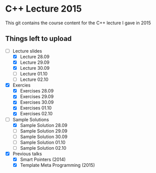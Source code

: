 # C++ Lecture 2015

This git contains the course content for the C++ lecture I gave in 2015

## Things left to upload

 - [ ] Lecture slides
   - [x] Lecture 28.09
   - [x] Lecture 29.09
   - [x] Lecture 30.09
   - [ ] Lecture 01.10
   - [ ] Lecture 02.10

 - [x] Exercies
   - [x] Exercises 28.09
   - [x] Exercises 29.09
   - [x] Exercises 30.09
   - [x] Exercises 01.10
   - [x] Exercises 02.10

 - [ ] Sample Solutions
   - [x] Sample Solution 28.09
   - [ ] Sample Solution 29.09
   - [ ] Sample Solution 30.09
   - [ ] Sample Solution 01.10
   - [ ] Sample Solution 02.10

 - [x] Previous talks
   - [x] Smart Pointers (2014)
   - [x] Template Meta Programming (2015)
